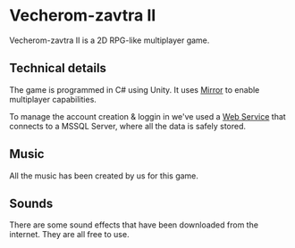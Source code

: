 # Vecherom-zavtra II
Vecherom-zavtra II is a 2D RPG-like multiplayer game.

## Technical details
The game is programmed in C# using Unity. It uses [Mirror](https://github.com/vis2k/Mirror) to enable multiplayer capabilities.

To manage the account creation & loggin in we've used a [Web Service](https://github.com/itsMaspi/Vecherom-Zavtra2_WebService) that connects to a MSSQL Server, where all the data is safely stored.

## Music
All the music has been created by us for this game.

## Sounds
There are some sound effects that have been downloaded from the internet. They are all free to use.
